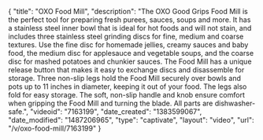 {
    "title": "OXO Food Mill",
    "description": "The OXO Good Grips Food Mill is the perfect tool for preparing fresh purees, sauces, soups and more. It has a stainless steel inner bowl that is ideal for hot foods and will not stain, and includes three stainless steel grinding discs for fine, medium and coarse textures. Use the fine disc for homemade jellies, creamy sauces and baby food, the medium disc for applesauce and vegetable soups, and the coarse disc for mashed potatoes and chunkier sauces. The Food Mill has a unique release button that makes it easy to exchange discs and disassemble for storage. Three non-slip legs hold the Food Mill securely over bowls and pots up to 11 inches in diameter, keeping it out of your food. The legs also fold for easy storage. The soft, non-slip handle and knob ensure comfort when gripping the Food Mill and turning the blade. All parts are dishwasher-safe.",
    "videoid": "7163199",
    "date_created": "1383599067",
    "date_modified": "1487206965",
    "type": "captivate",
    "layout": "video",
    "url": "\/v\/oxo-food-mill\/7163199"
}